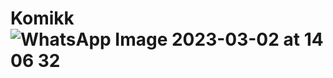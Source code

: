 # Komikk![WhatsApp Image 2023-03-02 at 14 06 32](https://user-images.githubusercontent.com/98298346/222355886-137a72c0-ce51-4e33-95a5-11e76deee6fc.jpeg)
